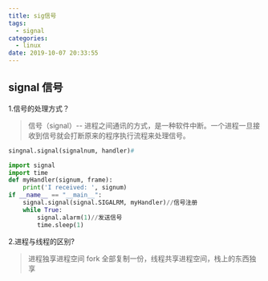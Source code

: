 ```yaml
---
title: sig信号
tags:
  - signal
categories:
  - linux
date: 2019-10-07 20:33:55
---
```


## signal 信号

1.信号的处理方式？

> 信号（signal）-- 进程之间通讯的方式，是一种软件中断。一个进程一旦接收到信号就会打断原来的程序执行流程来处理信号。

```py
singnal.signal(signalnum, handler)#

import signal
import time
def myHandler(signum, frame):
    print('I received: ', signum)
if __name__ == "__main__":
    signal.signal(signal.SIGALRM, myHandler)//信号注册
    while True:
        signal.alarm(1)//发送信号
        time.sleep(1)
```

2.进程与线程的区别?

> 进程独享进程空间 fork 全部复制一份，线程共享进程空间，栈上的东西独享
